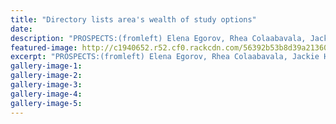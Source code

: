 ```yaml
---
title: "Directory lists area's wealth of study options"
date: 
description: "PROSPECTS:(fromleft) Elena Egorov, Rhea Colaabavala, Jackie Hazelhurst,Tamara Stratton, Jack Southee, Jonathon DeJongh, Macy Duxfieldand Vincent Collins in the UCOL studio."
featured-image: http://c1940652.r52.cf0.rackcdn.com/56392b53b8d39a2136000519/Students-directory-of-learning-UCOL-3.11.15.jpg
excerpt: "PROSPECTS:(fromleft) Elena Egorov, Rhea Colaabavala, Jackie Hazelhurst,Tamara Stratton, Jack Southee, Jonathon DeJongh, Macy Duxfieldand Vincent Collins in the UCOL studio."
gallery-image-1: 
gallery-image-2: 
gallery-image-3: 
gallery-image-4: 
gallery-image-5: 
---
```

